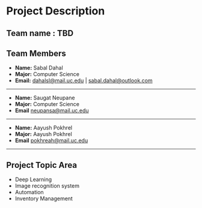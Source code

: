 # Project Description



## Team name : TBD

## Team Members
- **Name:** Sabal Dahal
- **Major:** Computer Science
- **Email:** dahalsl@mail.uc.edu | sabal.dahal@outlook.com
---
- **Name:** Saugat Neupane
- **Major:** Computer Science
- **Email** neupansa@mail.uc.edu
---
- **Name:** Aayush Pokhrel
- **Major:** Aayush Pokhrel
- **Email** pokhreah@mail.uc.edu
---

## Project Topic Area
- Deep Learning
- Image recognition system
- Automation
- Inventory Management

